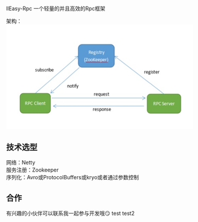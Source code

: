 #
llEasy-Rpc
一个轻量的并且高效的Rpc框架

  架构：  
  ![send](https://github.com/Mrhs121/Easy-Rpc/blob/master/pictures/structure.jpeg)
  

技术选型
------
网络：Netty  
服务注册：Zookeeper  
序列化：Avro或ProtocolBuffers或kryo或者通过参数控制

合作
----
有兴趣的小伙伴可以联系我一起参与开发哦:smirk:
test
test2
